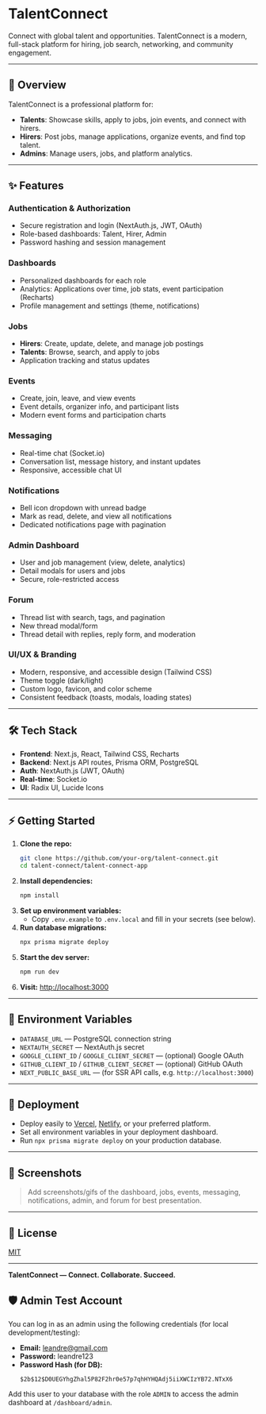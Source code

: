 # TalentConnect

Connect with global talent and opportunities. TalentConnect is a modern, full-stack platform for hiring, job search, networking, and community engagement.

---

## 🚀 Overview
TalentConnect is a professional platform for:
- **Talents**: Showcase skills, apply to jobs, join events, and connect with hirers.
- **Hirers**: Post jobs, manage applications, organize events, and find top talent.
- **Admins**: Manage users, jobs, and platform analytics.

---

## ✨ Features

### Authentication & Authorization
- Secure registration and login (NextAuth.js, JWT, OAuth)
- Role-based dashboards: Talent, Hirer, Admin
- Password hashing and session management

### Dashboards
- Personalized dashboards for each role
- Analytics: Applications over time, job stats, event participation (Recharts)
- Profile management and settings (theme, notifications)

### Jobs
- **Hirers**: Create, update, delete, and manage job postings
- **Talents**: Browse, search, and apply to jobs
- Application tracking and status updates

### Events
- Create, join, leave, and view events
- Event details, organizer info, and participant lists
- Modern event forms and participation charts

### Messaging
- Real-time chat (Socket.io)
- Conversation list, message history, and instant updates
- Responsive, accessible chat UI

### Notifications
- Bell icon dropdown with unread badge
- Mark as read, delete, and view all notifications
- Dedicated notifications page with pagination

### Admin Dashboard
- User and job management (view, delete, analytics)
- Detail modals for users and jobs
- Secure, role-restricted access

### Forum
- Thread list with search, tags, and pagination
- New thread modal/form
- Thread detail with replies, reply form, and moderation

### UI/UX & Branding
- Modern, responsive, and accessible design (Tailwind CSS)
- Theme toggle (dark/light)
- Custom logo, favicon, and color scheme
- Consistent feedback (toasts, modals, loading states)

---

## 🛠️ Tech Stack
- **Frontend**: Next.js, React, Tailwind CSS, Recharts
- **Backend**: Next.js API routes, Prisma ORM, PostgreSQL
- **Auth**: NextAuth.js (JWT, OAuth)
- **Real-time**: Socket.io
- **UI**: Radix UI, Lucide Icons

---

## ⚡ Getting Started

1. **Clone the repo:**
   ```bash
   git clone https://github.com/your-org/talent-connect.git
   cd talent-connect/talent-connect-app
   ```
2. **Install dependencies:**
   ```bash
   npm install
   ```
3. **Set up environment variables:**
   - Copy `.env.example` to `.env.local` and fill in your secrets (see below).
4. **Run database migrations:**
   ```bash
   npx prisma migrate deploy
   ```
5. **Start the dev server:**
   ```bash
   npm run dev
   ```
6. **Visit:** [http://localhost:3000](http://localhost:3000)

---

## 🔑 Environment Variables
- `DATABASE_URL` — PostgreSQL connection string
- `NEXTAUTH_SECRET` — NextAuth.js secret
- `GOOGLE_CLIENT_ID` / `GOOGLE_CLIENT_SECRET` — (optional) Google OAuth
- `GITHUB_CLIENT_ID` / `GITHUB_CLIENT_SECRET` — (optional) GitHub OAuth
- `NEXT_PUBLIC_BASE_URL` — (for SSR API calls, e.g. `http://localhost:3000`)

---

## 🚀 Deployment
- Deploy easily to [Vercel](https://vercel.com/), [Netlify](https://www.netlify.com/), or your preferred platform.
- Set all environment variables in your deployment dashboard.
- Run `npx prisma migrate deploy` on your production database.

---

## 📸 Screenshots

> Add screenshots/gifs of the dashboard, jobs, events, messaging, notifications, admin, and forum for best presentation.

---

## 📄 License

[MIT](./LICENSE)

---

**TalentConnect — Connect. Collaborate. Succeed.**

## 🛡️ Admin Test Account

You can log in as an admin using the following credentials (for local development/testing):

- **Email:** leandre@gmail.com
- **Password:** leandre123
- **Password Hash (for DB):**
  ```
  $2b$12$D0UEGYhgZhal5P82F2hr0e57p7qhHYHQAdj5iiXWCIzYB72.NTxX6
  ```

Add this user to your database with the role `ADMIN` to access the admin dashboard at `/dashboard/admin`.